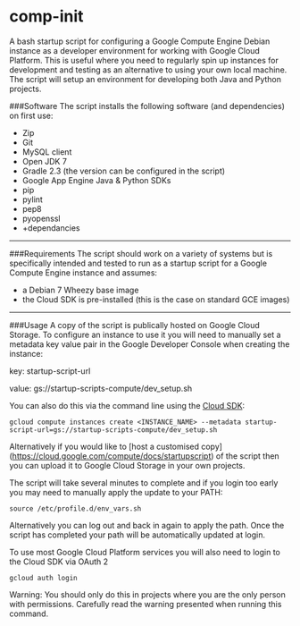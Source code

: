 # comp-init
A bash startup script for configuring a Google Compute Engine Debian instance as a developer environment for working with Google Cloud Platform. This is useful where you need to regularly spin up instances for development and testing as an alternative to using your own local machine. The script will setup an environment for developing both Java and Python projects.

###Software
The script installs the following software (and dependencies) on first use:
* Zip
* Git
* MySQL client
* Open JDK 7
* Gradle 2.3 (the version can be configured in the script)
* Google App Engine Java & Python SDKs
* pip
* pylint
* pep8
* pyopenssl
* +dependancies

<hr>

###Requirements
The script should work on a variety of systems but is specifically intended and tested to run as a startup script for a Google Compute Engine instance and assumes:

* a Debian 7 Wheezy base image
* the Cloud SDK is pre-installed (this is the case on standard GCE images)

<hr>

###Usage
A copy of the script is publically hosted on Google Cloud Storage. To configure an instance to use it you will need to manually set a metadata key value pair in the Google Developer Console when creating the instance:

key: startup-script-url

value: gs://startup-scripts-compute/dev_setup.sh

You can also do this via the command line using the [Cloud SDK](https://cloud.google.com/sdk/):
```shell
gcloud compute instances create <INSTANCE_NAME> --metadata startup-script-url=gs://startup-scripts-compute/dev_setup.sh
```
Alternatively if you would like to [host a customised copy] (https://cloud.google.com/compute/docs/startupscript) of the script then you can upload it to Google Cloud Storage in your own projects.

The script will take several minutes to complete and if you login too early you may need to manually apply the update to your PATH:

```shell
source /etc/profile.d/env_vars.sh
```
Alternatively you can log out and back in again to apply the path. Once the script has completed your path will be automatically updated at login.

To use most Google Cloud Platform services you will also need to login to the Cloud SDK via OAuth 2

```shell
gcloud auth login
```
Warning: You should only do this in projects where you are the only person with permissions. Carefully read the warning presented when running this command.
